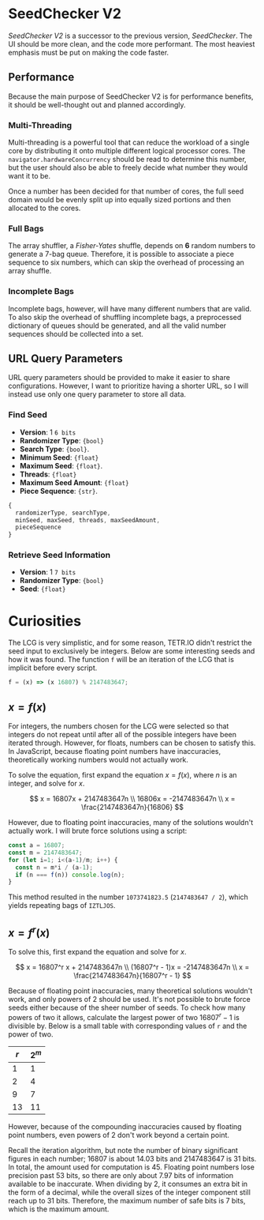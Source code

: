 # SeedChecker V2

*SeedChecker V2* is a successor to the previous version, *SeedChecker*. The UI should be more clean, and the code more performant. The most heaviest emphasis must be put on making the code faster.

## Performance

Because the main purpose of SeedChecker V2 is for performance benefits, it should be well-thought out and planned accordingly.

### Multi-Threading

Multi-threading is a powerful tool that can reduce the workload of a single core by distributing it onto multiple different logical processor cores. The `navigator.hardwareConcurrency` should be read to determine this number, but the user should also be able to freely decide what number they would want it to be.

Once a number has been decided for that number of cores, the full seed domain would be evenly split up into equally sized portions and then allocated to the cores.

### Full Bags

The array shuffler, a *Fisher-Yates* shuffle, depends on **6** random numbers to generate a 7-bag queue. Therefore, it is possible to associate a piece sequence to six numbers, which can skip the overhead of processing an array shuffle.

### Incomplete Bags

Incomplete bags, however, will have many different numbers that are valid. To also skip the overhead of shuffling incomplete bags, a preprocessed dictionary of queues should be generated, and all the valid number sequences should be collected into a set.

## URL Query Parameters

URL query parameters should be provided to make it easier to share configurations. However, I want to prioritize having a shorter URL, so I will instead use only one query parameter to store all data.

### Find Seed

- **Version**: 1 `6 bits`
- **Randomizer Type**: `{bool}`
- **Search Type**: `{bool}`.
- **Minimum Seed**: `{float}`
- **Maximum Seed**: `{float}`.
- **Threads**: `{float}`
- **Maximum Seed Amount**: `{float}`
- **Piece Sequence**: `{str}`.

```js
{
  randomizerType, searchType,
  minSeed, maxSeed, threads, maxSeedAmount,
  pieceSequence
}
```

### Retrieve Seed Information

- **Version**: 1 `7 bits`
- **Randomizer Type**: `{bool}`
- **Seed**: `{float}`

# Curiosities

The LCG is very simplistic, and for some reason, TETR.IO didn't restrict the seed input to exclusively be integers. Below are some interesting seeds and how it was found. The function `f` will be an iteration of the LCG that is implicit before every script.

```js
f = (x) => (x 16807) % 2147483647;
```

## $x = f(x)$

For integers, the numbers chosen for the LCG were selected so that integers do not repeat until after all of the possible integers have been iterated through. However, for floats, numbers can be chosen to satisfy this. In JavaScript, because floating point numbers have inaccuracies, theoretically working numbers would not actually work.

To solve the equation, first expand the equation $x = f(x)$, where $n$ is an integer, and solve for $x$.

$$
x = 16807x + 2147483647n \\
16806x = -2147483647n \\
x = \frac{2147483647n}{16806}
$$

However, due to floating point inaccuracies, many of the solutions wouldn't actually work. I will brute force solutions using a script:

```js
const a = 16807;
const m = 2147483647;
for (let i=1; i<(a-1)/m; i++) {
  const n = m*i / (a-1);
  if (n === f(n)) console.log(n);
}
```

This method resulted in the number `1073741823.5` (`2147483647 / 2`), which yields repeating bags of `IZTLJOS`.

## $x = f^r(x)$

To solve this, first expand the equation and solve for $x$.

$$
x = 16807^r x + 2147483647n \\
(16807^r - 1)x = -2147483647n \\
x = \frac{2147483647n}{16807^r - 1}
$$

Because of floating point inaccuracies, many theoretical solutions wouldn't work, and only powers of 2 should be used. It's not possible to brute force seeds either because of the sheer number of seeds. To check how many powers of two it allows, calculate the largest power of two $16807^r-1$ is divisible by. Below is a small table with corresponding values of `r` and the power of two.

| $r$ | $2^m$ |
| - | - |
| 1 | 1 |
| 2 | 4 |
| 9 | 7 |
| 13 | 11 |

However, because of the compounding inaccuracies caused by floating point numbers, even powers of 2 don't work beyond a certain point.

Recall the iteration algorithm, but note the number of binary significant figures in each number; 16807 is about 14.03 bits and 2147483647 is 31 bits. In total, the amount used for computation is 45. Floating point numbers lose precision past 53 bits, so there are only about 7.97 bits of information available to be inaccurate. When dividing by 2, it consumes an extra bit in the form of a decimal, while the overall sizes of the integer component still reach up to 31 bits. Therefore, the maximum number of safe bits is 7 bits, which is the maximum amount.